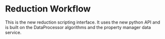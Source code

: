 Reduction Workflow
==================

This is the new reduction scripting interface. It uses the new python API
and is built on the DataProcessor algorithms and the property manager
data service.

